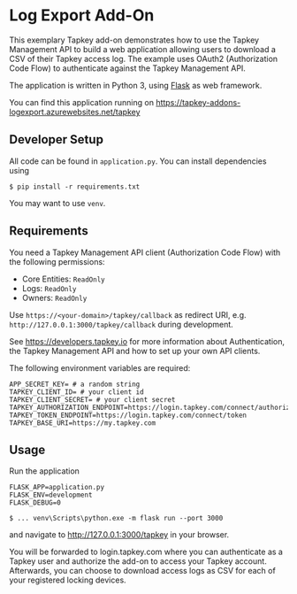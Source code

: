 # Log Export Add-On

This exemplary Tapkey add-on demonstrates how to use the Tapkey Management API
to build a web application allowing users to download a CSV of their Tapkey
access log. The example uses OAuth2 (Authorization Code Flow) to authenticate
against the Tapkey Management API.

The application is written in Python 3, using
[Flask](https://github.com/pallets/flask) as web framework.

You can find this application running on
https://tapkey-addons-logexport.azurewebsites.net/tapkey

## Developer Setup

All code can be found in `application.py`. You can install dependencies using

```
$ pip install -r requirements.txt
```
You may want to use `venv`.

## Requirements

You need a Tapkey Management API client (Authorization Code Flow) with the following permissions:

- Core Entities: `ReadOnly`
- Logs: `ReadOnly`
- Owners: `ReadOnly`

Use `https://<your-domain>/tapkey/callback` as redirect URI, e.g.
`http://127.0.0.1:3000/tapkey/callback` during development.

See https://developers.tapkey.io for more information about Authentication, the Tapkey Management
API and how to set up your own API clients.

The following environment variables are required:

```
APP_SECRET_KEY= # a random string
TAPKEY_CLIENT_ID= # your client id
TAPKEY_CLIENT_SECRET= # your client secret
TAPKEY_AUTHORIZATION_ENDPOINT=https://login.tapkey.com/connect/authorize
TAPKEY_TOKEN_ENDPOINT=https://login.tapkey.com/connect/token
TAPKEY_BASE_URI=https://my.tapkey.com
```

## Usage

Run the application

```
FLASK_APP=application.py
FLASK_ENV=development
FLASK_DEBUG=0

$ ... venv\Scripts\python.exe -m flask run --port 3000
```

and navigate to http://127.0.0.1:3000/tapkey in your browser.

You will be forwarded to login.tapkey.com where you can authenticate as a
Tapkey user and authorize the add-on to access your Tapkey account. Afterwards,
you can choose to download access logs as CSV for each of your registered
locking devices.

